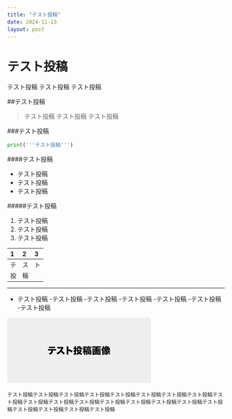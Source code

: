 ```yaml
---
title: "テスト投稿"
date: 2024-11-13
layout: post
---
```


# テスト投稿
テスト投稿
テスト投稿
テスト投稿

##テスト投稿
>テスト投稿
>テスト投稿
>テスト投稿

###テスト投稿
```python
print('''テスト投稿''')
```

####テスト投稿
* テスト投稿
* テスト投稿
* テスト投稿

#####テスト投稿
1. テスト投稿
2. テスト投稿
3. テスト投稿

| 1  | 2  | 3  |
|:---|:---|:---|
| テ | ス | ト |
| 投 | 稿 |    |

* * *

- テスト投稿
    -テスト投稿
        -テスト投稿
            -テスト投稿
        -テスト投稿
    -テスト投稿
-テスト投稿

![テスト投稿の画像](images/blog/2024-11-13/1.png)

```
テスト投稿テスト投稿テスト投稿テスト投稿テスト投稿テスト投稿テスト投稿テスト投稿テスト投稿テスト投稿テスト投稿テスト投稿テスト投稿テスト投稿テスト投稿テスト投稿テスト投稿テスト投稿テスト投稿テスト投稿テスト投稿
```
